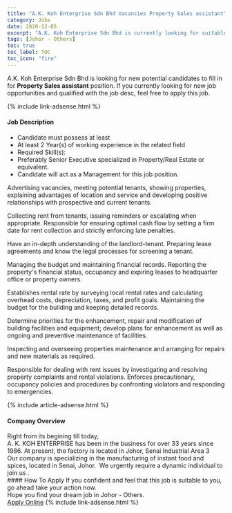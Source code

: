 ```yaml
---
title: "A.K. Koh Enterprise Sdn Bhd Vacancies Property Sales assistant" 
category: Jobs 
date: 2020-12-05 
excerpt: "A.K. Koh Enterprise Sdn Bhd is currently looking for suitable person to fill in the Property Sales assistant which positioned at Johor - Others" 
tags: [Johor - Others] 
toc: true 
toc_label: TOC 
toc_icon: "fire" 
--- 
```


<p>A.K. Koh Enterprise Sdn Bhd is looking for new potential candidates to fill in for <b>Property Sales assistant</b> position. If you currently looking for new job opportunities and qualified with the job desc, feel free to apply this job.
</p>{% include link-adsense.html %} 
<div><div><div><h4>Job Description</h4></div></div><div><div><span><div><ul><li>Candidate must possess at least</li><li>At least 2 Year(s) of working experience in the related field</li><li>Required Skill(s):</li><li>Preferably Senior Executive specialized in Property/Real Estate or equivalent.</li><li>Candidate will act as a Management for this job position.</li></ul><p>Advertising vacancies, meeting potential tenants, showing properties, explaining advantages of location and service and developing positive relationships with prospective and current tenants.&#160;</p><p>Collecting rent from tenants, issuing reminders or escalating when appropriate. Responsible for ensuring optimal cash flow by setting a firm date for rent collection and strictly enforcing late penalties.</p><p>Have an in-depth understanding of the landlord-tenant. Preparing lease agreements and know the legal processes for screening a tenant.</p><p>Managing the budget and maintaining financial records. Reporting the property's financial status, occupancy and expiring leases to headquarter office or property owners.</p><p>Establishes rental rate by surveying local rental rates and calculating overhead costs, depreciation, taxes, and profit goals. Maintaining the budget for the building and keeping detailed records.&#160;</p><p>Determine priorities for the enhancement, repair and modification of building facilities and equipment; develop plans for enhancement as well as ongoing and preventive maintenance of facilities.</p><p>Inspecting and overseeing properties maintenance and arranging for repairs and new materials as required.&#160;</p><p>Responsible for dealing with rent issues by investigating and resolving property complaints and rental violations. Enforces precautionary, occupancy policies and procedures by confronting violators and responding to emergencies.</p></div></span></div></div></div> 
{% include article-adsense.html %} 
<div><div><div><h4>Company Overview</h4></div></div><div><div><span><div><div>
<div>Right from its begining till today,<br>
A. K. KOH ENTERPRISE has been in the business for over 33 years since 1986. At present, the factory is located in Johor, Senai Industrial Area 3</div>
<div>Our company is specializing in the manufacturing of instant food and spices, located in Senai, Johor.&#160; We urgently require a dynamic individual to join us .&#160;</div>
</div></div></span></div></div></div> 
#### How To Apply 
If you confident and feel that this job is suitable to you, go ahead take your action now. <br/> 
Hope you find your dream job in Johor - Others. <br/> 
<a href="https://www.jobstreet.com.my/en/job/property-sales-assistant-4437569?jobId=jobstreet-my-job-4437569&sectionRank=26&token=0~9f2b1be0-c9ec-467f-b91f-86b4cbd242b6&fr=SRP%20View%20In%20New%20Ta" class="btn btn--info" target="_blank" rel="nofollow noopenner">Apply Online</a> 
{% include link-adsense.html %} 